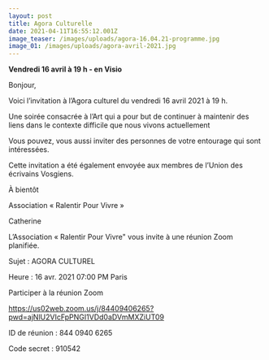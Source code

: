 ```yaml
---
layout: post
title: Agora Culturelle
date: 2021-04-11T16:55:12.001Z
image_teaser: /images/uploads/agora-16.04.21-programme.jpg
image_01: /images/uploads/agora-avril-2021.jpg
---
```

**Vendredi 16 avril à 19 h - en Visio**



Bonjour,



Voici l’invitation à l’Agora culturel du vendredi 16 avril 2021 à 19 h.

Une soirée consacrée à l’Art qui a pour but de continuer à maintenir des liens dans le contexte difficile que nous vivons actuellement 



Vous pouvez, vous aussi inviter des personnes de votre entourage qui sont intéressées.



Cette invitation a été également envoyée aux membres de l’Union des écrivains Vosgiens.



À bientôt



Association « Ralentir Pour Vivre »

Catherine 

L’Association « Ralentir Pour Vivre" vous invite à une réunion Zoom planifiée.

Sujet : AGORA CULTUREL 

Heure : 16 avr. 2021 07:00 PM Paris

Participer à la réunion Zoom

<https://us02web.zoom.us/j/84409406265?pwd=ajNlU2VIcFpPNGI1VDd0aDVmMXZiUT09>



ID de réunion : 844 0940 6265

Code secret : 910542